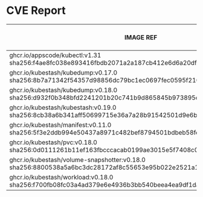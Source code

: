 # CVE Report
|                                                        IMAGE REF                                                        |      OS       | CRITICAL<BR>(OS, OTHER) | HIGH<BR>(OS, OTHER) | MEDIUM<BR>(OS, OTHER) | LOW<BR>(OS, OTHER) | UNKNOWN<BR>(OS, OTHER) |
|-------------------------------------------------------------------------------------------------------------------------|---------------|-------------------------|---------------------|-----------------------|--------------------|------------------------|
| ghcr.io/appscode/kubectl:v1.31<br>sha256:f4ae8fc038e893416fbdb2071a2a187cb412e6d6a20dffa99634bc3cdcbc2555               |               | 0, 0                    | 0, 1                | 0, 2                  | 0, 0               | 0, 0                   |
| ghcr.io/kubestash/kubedump:v0.17.0<br>sha256:8b7a71342f54357d98856dc79bc1ec0697fec0595f210065ef322ef602aa94f0           |               | 0, 1                    | 0, 4                | 0, 10                 | 0, 0               | 0, 0                   |
| ghcr.io/kubestash/kubedump:v0.18.0<br>sha256:d932f0b348bfd2241201b20c741b9d865845b973895d2ec57a1c7f69bada202e           |               | 0, 1                    | 0, 3                | 0, 8                  | 0, 0               | 0, 0                   |
| ghcr.io/kubestash/kubestash:v0.19.0<br>sha256:8cb38a6b341aff50699715e36a7a28b91542501d9e6ba933bb4ef35b08a45641          | alpine 3.22.0 | 0, 1                    | 0, 3                | 0, 8                  | 0, 0               | 2, 0                   |
| ghcr.io/kubestash/manifest:v0.11.0<br>sha256:5f3e2ddb994e50437a8971c482bef8794501bdbeb58febcfb4c6fea34ceea35e           |               | 0, 1                    | 0, 3                | 0, 8                  | 0, 0               | 0, 0                   |
| ghcr.io/kubestash/pvc:v0.18.0<br>sha256:0d0111261b11ef163fbcccacab0199ae3015e5f7408c0da75daa1e7f04b33e07                |               | 0, 1                    | 0, 3                | 0, 8                  | 0, 0               | 0, 0                   |
| ghcr.io/kubestash/volume-snapshotter:v0.18.0<br>sha256:8800538a5a6bc3dc28172af8c55653e95b022e2521a1f01a42928ff496fe1f33 |               | 0, 0                    | 0, 0                | 0, 0                  | 0, 0               | 0, 0                   |
| ghcr.io/kubestash/workload:v0.18.0<br>sha256:f700fb08fc03a4ad379e6e4936b3bb540beea4ea9df1da65f09025d59c5b3907           |               | 0, 1                    | 0, 3                | 0, 8                  | 0, 0               | 0, 0                   |
